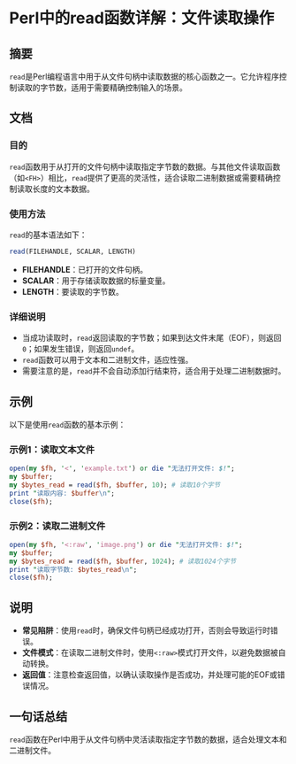 <!--
Meta Description: # Perl中的read函数详解：文件读取操作 ## 摘要 `read`是Perl编程语言中用于从文件句柄中读取数据的核心函数之一。它允许程序控制读取的字节数，适用于需要精确控制输入的场景。 ## 文档 ### 目的 `read`函数用于从打开的文件句柄中读取指定字节数的数据。与其他文件读取函数（如...
Meta Keywords: read, buffer, perl, bytes_read, filehandle
-->

# Perl中的read函数详解：文件读取操作

## 摘要
`read`是Perl编程语言中用于从文件句柄中读取数据的核心函数之一。它允许程序控制读取的字节数，适用于需要精确控制输入的场景。

## 文档
### 目的
`read`函数用于从打开的文件句柄中读取指定字节数的数据。与其他文件读取函数（如`<FH>`）相比，`read`提供了更高的灵活性，适合读取二进制数据或需要精确控制读取长度的文本数据。

### 使用方法
`read`的基本语法如下：
```perl
read(FILEHANDLE, SCALAR, LENGTH)
```
- **FILEHANDLE**：已打开的文件句柄。
- **SCALAR**：用于存储读取数据的标量变量。
- **LENGTH**：要读取的字节数。

### 详细说明
- 当成功读取时，`read`返回读取的字节数；如果到达文件末尾（EOF），则返回`0`；如果发生错误，则返回`undef`。
- `read`函数可以用于文本和二进制文件，适应性强。
- 需要注意的是，`read`并不会自动添加行结束符，适合用于处理二进制数据时。

## 示例
以下是使用`read`函数的基本示例：

### 示例1：读取文本文件
```perl
open(my $fh, '<', 'example.txt') or die "无法打开文件: $!";
my $buffer;
my $bytes_read = read($fh, $buffer, 10); # 读取10个字节
print "读取内容: $buffer\n";
close($fh);
```

### 示例2：读取二进制文件
```perl
open(my $fh, '<:raw', 'image.png') or die "无法打开文件: $!";
my $buffer;
my $bytes_read = read($fh, $buffer, 1024); # 读取1024个字节
print "读取字节数: $bytes_read\n";
close($fh);
```

## 说明
- **常见陷阱**：使用`read`时，确保文件句柄已经成功打开，否则会导致运行时错误。
- **文件模式**：在读取二进制文件时，使用`<:raw>`模式打开文件，以避免数据被自动转换。
- **返回值**：注意检查返回值，以确认读取操作是否成功，并处理可能的EOF或错误情况。

## 一句话总结
`read`函数在Perl中用于从文件句柄中灵活读取指定字节数的数据，适合处理文本和二进制文件。